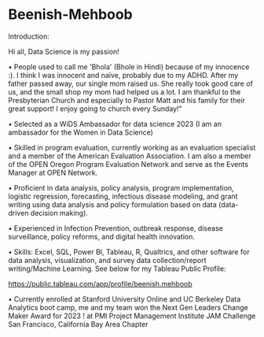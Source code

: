 # Beenish-Mehboob
Introduction:

Hi all, Data Science is my passion!

• People used to call me 'Bhola' (Bhole in Hindi) because of my innocence :). I think I was innocent and naïve, probably due to my ADHD. After my father passed away, our single mom raised us. She really took good care of us, and the small shop my mom had helped us a lot. I am thankful to the Presbyterian Church and especially to Pastor Matt and his family for their great support! I enjoy going to church every Sunday!"

• Selected as a WiDS Ambassador for data science 2023 (I am an ambassador for the Women in Data Science)

• Skilled in program evaluation, currently working as an evaluation specialist and a member of the American Evaluation Association. I am also a member of the OPEN Oregon Program Evaluation Network and serve as the Events Manager at OPEN Network.

• Proficient in data analysis, policy analysis, program implementation, logistic regression, forecasting, infectious disease modeling, and grant writing using data analysis and policy formulation based on data (data-driven decision making).

• Experienced in Infection Prevention, outbreak response, disease surveillance, policy reforms, and digital health innovation. 

• Skills: Excel, SQL, Power BI, Tableau, R, Qualtrics, and other software for data analysis, visualization, and survey data collection/report writing/Machine Learning. See below for my Tableau Public Profile:

https://public.tableau.com/app/profile/beenish.mehboob 

• Currently enrolled at Stanford University Online and UC Berkeley Data Analytics boot camp, me and my team won the Next Gen Leaders Change Maker Award for 2023 ! at PMI Project Management Institute JAM Challenge San Francisco, California Bay Area Chapter

